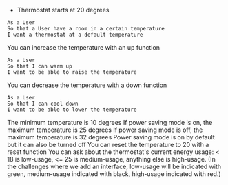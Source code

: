 - Thermostat starts at 20 degrees
```
As a User
So that a User have a room in a certain temperature
I want a thermostat at a default temperature
```
You can increase the temperature with an up function
```
As a User
So that I can warm up
I want to be able to raise the temperature
```
You can decrease the temperature with a down function
```
As a User
So that I can cool down
I want to be able to lower the temperature
```
The minimum temperature is 10 degrees
If power saving mode is on, the maximum temperature is 25 degrees
If power saving mode is off, the maximum temperature is 32 degrees
Power saving mode is on by default but it can also be turned off
You can reset the temperature to 20 with a reset function
You can ask about the thermostat's current energy usage: < 18 is low-usage, <= 25 is medium-usage, anything else is high-usage.
(In the challenges where we add an interface, low-usage will be indicated with green, medium-usage indicated with black, high-usage indicated with red.)
